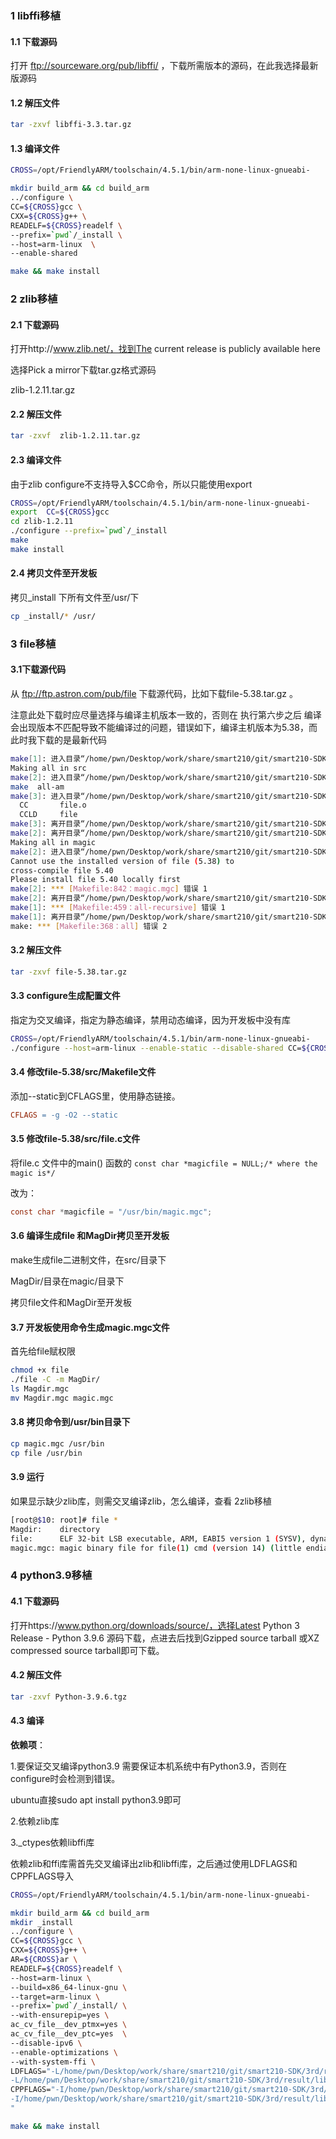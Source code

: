 ### 1 libffi移植

#### 1.1 下载源码

打开 ftp://sourceware.org/pub/libffi/ ，下载所需版本的源码，在此我选择最新版源码

#### 1.2 解压文件

```bash
tar -zxvf libffi-3.3.tar.gz
```

#### 1.3 编译文件

```bash
CROSS=/opt/FriendlyARM/toolschain/4.5.1/bin/arm-none-linux-gnueabi-

mkdir build_arm && cd build_arm
../configure \
CC=${CROSS}gcc \
CXX=${CROSS}g++ \
READELF=${CROSS}readelf \
--prefix=`pwd`/_install \
--host=arm-linux  \
--enable-shared 

make && make install
```





### 2 zlib移植

#### 2.1 下载源码

打开http://www.zlib.net/，找到The current release is publicly available here

选择Pick a mirror下载tar.gz格式源码 

zlib-1.2.11.tar.gz

#### 2.2 解压文件

```bash
tar -zxvf  zlib-1.2.11.tar.gz 
```

#### 2.3 编译文件

由于zlib configure不支持导入$CC命令，所以只能使用export 

```bash
CROSS=/opt/FriendlyARM/toolschain/4.5.1/bin/arm-none-linux-gnueabi-
export  CC=${CROSS}gcc
cd zlib-1.2.11
./configure --prefix=`pwd`/_install
make 
make install
```

#### 2.4 拷贝文件至开发板

拷贝_install 下所有文件至/usr/下

```bash
cp _install/* /usr/
```



### 3 file移植

#### 3.1下载源代码

从 ftp://ftp.astron.com/pub/file 下载源代码，比如下载file-5.38.tar.gz 。

注意此处下载时应尽量选择与编译主机版本一致的，否则在 执行第六步之后 编译会出现版本不匹配导致不能编译过的问题，错误如下，编译主机版本为5.38，而此时我下载的是最新代码

```bash
make[1]: 进入目录“/home/pwn/Desktop/work/share/smart210/git/smart210-SDK/3rd/file-5.40”
Making all in src
make[2]: 进入目录“/home/pwn/Desktop/work/share/smart210/git/smart210-SDK/3rd/file-5.40/src”
make  all-am
make[3]: 进入目录“/home/pwn/Desktop/work/share/smart210/git/smart210-SDK/3rd/file-5.40/src”
  CC       file.o
  CCLD     file
make[3]: 离开目录“/home/pwn/Desktop/work/share/smart210/git/smart210-SDK/3rd/file-5.40/src”
make[2]: 离开目录“/home/pwn/Desktop/work/share/smart210/git/smart210-SDK/3rd/file-5.40/src”
Making all in magic
make[2]: 进入目录“/home/pwn/Desktop/work/share/smart210/git/smart210-SDK/3rd/file-5.40/magic”
Cannot use the installed version of file (5.38) to
cross-compile file 5.40
Please install file 5.40 locally first
make[2]: *** [Makefile:842：magic.mgc] 错误 1
make[2]: 离开目录“/home/pwn/Desktop/work/share/smart210/git/smart210-SDK/3rd/file-5.40/magic”
make[1]: *** [Makefile:459：all-recursive] 错误 1
make[1]: 离开目录“/home/pwn/Desktop/work/share/smart210/git/smart210-SDK/3rd/file-5.40”
make: *** [Makefile:368：all] 错误 2

```

#### 3.2 解压文件

```bash
tar -zxvf file-5.38.tar.gz
```

#### 3.3 configure生成配置文件

指定为交叉编译，指定为静态编译，禁用动态编译，因为开发板中没有库

```bash
CROSS=/opt/FriendlyARM/toolschain/4.5.1/bin/arm-none-linux-gnueabi-
./configure --host=arm-linux --enable-static --disable-shared CC=${CROSS}gcc  AS=${CROSS}as  LD=${CROSS}ld AR=${CROSS}ar   RANLIB=${CROSS}ranlib 
```

#### 3.4 修改file-5.38/src/Makefile文件

添加--static到CFLAGS里，使用静态链接。

```makefile
CFLAGS = -g -O2 --static
```

#### 3.5 修改file-5.38/src/file.c文件

将file.c 文件中的main() 函数的 `const char *magicfile = NULL;/* where the magic is*/`

改为：

```c
const char *magicfile = "/usr/bin/magic.mgc";
```

#### 3.6 编译生成file 和MagDir拷贝至开发板

make生成file二进制文件，在src/目录下

MagDir/目录在magic/目录下

拷贝file文件和MagDir至开发板

#### 3.7 开发板使用命令生成magic.mgc文件

首先给file赋权限

```bash
chmod +x file
./file -C -m MagDir/
ls Magdir.mgc
mv Magdir.mgc magic.mgc
```

#### 3.8 拷贝命令到/usr/bin目录下

```bash
cp magic.mgc /usr/bin
cp file /usr/bin
```

#### 3.9 运行

如果显示缺少zlib库，则需交叉编译zlib，怎么编译，查看 2zlib移植

```bash
[root@$10: root]# file *
Magdir:    directory
file:      ELF 32-bit LSB executable, ARM, EABI5 version 1 (SYSV), dynamically linked, interpreter /lib/ld-linux.so.3, for GNU/Linux 2.6.27, with debug_info, not stripped
magic.mgc: magic binary file for file(1) cmd (version 14) (little endian)

```



### 4 python3.9移植

#### 4.1 下载源码

打开https://www.python.org/downloads/source/，选择Latest Python 3 Release - Python 3.9.6 源码下载，点进去后找到Gzipped source tarball 或XZ compressed source tarball即可下载。

#### 4.2 解压文件

```bash
tar -zxvf Python-3.9.6.tgz
```

#### 4.3 编译

**依赖项**：

1.要保证交叉编译python3.9 需要保证本机系统中有Python3.9，否则在configure时会检测到错误。

ubuntu直接sudo apt install python3.9即可

2.依赖zlib库

3._ctypes依赖libffi库

依赖zlib和ffi库需首先交叉编译出zlib和libffi库，之后通过使用LDFLAGS和CPPFLAGS导入

```bash
CROSS=/opt/FriendlyARM/toolschain/4.5.1/bin/arm-none-linux-gnueabi-

mkdir build_arm && cd build_arm
mkdir _install 
../configure \
CC=${CROSS}gcc \
CXX=${CROSS}g++ \
AR=${CROSS}ar \
READELF=${CROSS}readelf \
--host=arm-linux \
--build=x86_64-linux-gnu \
--target=arm-linux \
--prefix=`pwd`/_install/ \
--with-ensurepip=yes \
ac_cv_file__dev_ptmx=yes \
ac_cv_file__dev_ptc=yes  \
--disable-ipv6 \
--enable-optimizations \
--with-system-ffi \
LDFLAGS="-L/home/pwn/Desktop/work/share/smart210/git/smart210-SDK/3rd/result/zlib-1.2.11/_install/lib \
-L/home/pwn/Desktop/work/share/smart210/git/smart210-SDK/3rd/result/libffi-3.3/_install/lib" \
CPPFLAGS="-I/home/pwn/Desktop/work/share/smart210/git/smart210-SDK/3rd/result/zlib-1.2.11/_install/include \
-I/home/pwn/Desktop/work/share/smart210/git/smart210-SDK/3rd/result/libffi-3.3/_install/include \
"

make && make install

```



